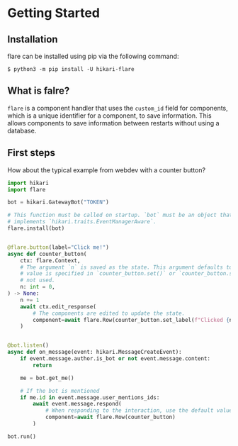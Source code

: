 # Getting Started

## Installation

flare can be installed using pip via the following command:

``$ python3 -m pip install -U hikari-flare``

## What is falre?
`flare` is a component handler that uses the `custom_id` field for components,
which is a unique identifier for a component, to save information. This allows
components to save information between restarts without using a database.

## First steps

How about the typical example from webdev with a counter button?

```python
import hikari
import flare

bot = hikari.GatewayBot("TOKEN")

# This function must be called on startup. `bot` must be an object that
# implements `hikari.traits.EventManagerAware`.
flare.install(bot)


@flare.button(label="Click me!")
async def counter_button(
    ctx: flare.Context,
    # The argument `n` is saved as the state. This argument defaults to 0 if no
    # value is specified in `counter_button.set()` or `counter_button.set()` is
    # not used.
    n: int = 0,
) -> None:
    n += 1
    await ctx.edit_response(
        # The components are edited to update the state.
        component=await flare.Row(counter_button.set_label(f"Clicked {n} Times!").set(n=n))
    )


@bot.listen()
async def on_message(event: hikari.MessageCreateEvent):
    if event.message.author.is_bot or not event.message.content:
        return

    me = bot.get_me()

    # If the bot is mentioned
    if me.id in event.message.user_mentions_ids:
        await event.message.respond(
            # When responding to the interaction, use the default values.
            component=await flare.Row(counter_button)
        )

bot.run()
```
